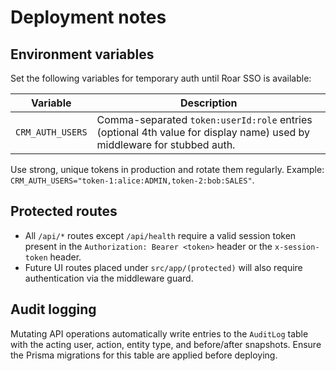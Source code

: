# Deployment notes

## Environment variables

Set the following variables for temporary auth until Roar SSO is available:

| Variable | Description |
| --- | --- |
| `CRM_AUTH_USERS` | Comma-separated `token:userId:role` entries (optional 4th value for display name) used by middleware for stubbed auth. |

Use strong, unique tokens in production and rotate them regularly. Example: `CRM_AUTH_USERS="token-1:alice:ADMIN,token-2:bob:SALES"`.

## Protected routes

- All `/api/*` routes except `/api/health` require a valid session token present in the `Authorization: Bearer <token>` header or the `x-session-token` header.
- Future UI routes placed under `src/app/(protected)` will also require authentication via the middleware guard.

## Audit logging

Mutating API operations automatically write entries to the `AuditLog` table with the acting user, action, entity type, and before/after snapshots. Ensure the Prisma migrations for this table are applied before deploying.
